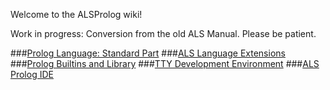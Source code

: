 Welcome to the ALSProlog wiki!

Work in progress: Conversion from the old ALS Manual.
Please be patient.

###[Prolog Language: Standard Part](https://github.com/AppliedLogicSystems/ALSProlog/wiki/1-The-Syntax-of-ALS-Prolog)
###[ALS Language Extensions](https://github.com/AppliedLogicSystems/ALSProlog/wiki/5-Abstract-Data-Types%3A-Structure-Definition)
###[Prolog Builtins and Library](https://github.com/AppliedLogicSystems/ALSProlog/wiki/Prolog-Builtins-and-Library)
###[TTY Development Environment](https://github.com/AppliedLogicSystems/ALSProlog/wiki/13-Prolog-Shell)
###[ALS Prolog IDE](https://github.com/AppliedLogicSystems/ALSProlog/wiki/ALS-Prolog-IDE)